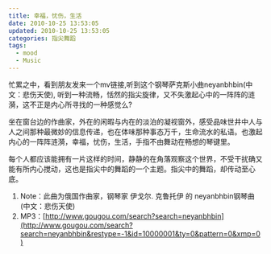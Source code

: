 ```yaml
---
title: 幸福，忧伤，生活
date: 2010-10-25 13:53:05
updated: 2010-10-25 13:53:05
categories: 指尖舞蹈
tags:
  - mood
  - Music
---
```


忙累之中，看到朋友发来一个mv链接,听到这个钢琴萨克斯小曲neyanbhbin(中文：悲伤天使), 听到一种流畅，恬然的指尖旋律，又不失激起心中的一阵阵的涟漪，这不正是内心所寻找的一种感觉么?

<!-- more -->

坐在窗台边的作曲家，外在的闲暇与内在的淡泊的凝视窗外，感受品味世井中人与人之间那种最微妙的信息传递，也在体味那种事态万千，生命流水的私语。也激起内心的一阵阵涟漪，幸福，忧伤，生活，手指不由舞动在畅想的琴键里。

每个人都应该能拥有一片这样的时间，静静的在角落观察这个世界，不受干扰确又能有所内心搅动，这也是指尖中的舞蹈的一个主题。指尖中的舞蹈，却传动至心底。

1. Note：此曲为俄国作曲家，钢琴家 伊戈尔. 克鲁托伊 的 neyanbhbin钢琴曲(中文：悲伤天使)
2. MP3：[http://www.gougou.com/search?search=neyanbhbin](http://www.gougou.com/search?search=neyanbhbin&restype=-1&id=10000001&ty=0&pattern=0&xmp=0)